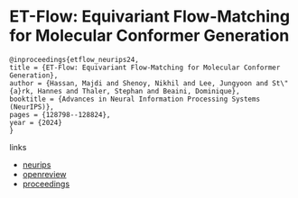 # ET-Flow: Equivariant Flow-Matching for Molecular Conformer Generation

```
@inproceedings{etflow_neurips24,
title = {ET-Flow: Equivariant Flow-Matching for Molecular Conformer Generation},
author = {Hassan, Majdi and Shenoy, Nikhil and Lee, Jungyoon and St\"{a}rk, Hannes and Thaler, Stephan and Beaini, Dominique},
booktitle = {Advances in Neural Information Processing Systems (NeurIPS)},
pages = {128798--128824},
year = {2024}
}
```

links
- [neurips](https://nips.cc/Conferences/2024/Schedule?showEvent=94522)
- [openreview](https://openreview.net/forum?id=avsZ9OlR60)
- [proceedings](https://papers.nips.cc//paper_files/paper/2024/hash/e8bd617e7dd0394ceadf37b4a7773179-Abstract-Conference.html)
